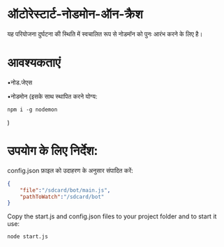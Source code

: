 # ऑटोरेस्टार्ट-नोडमोन-ऑन-क्रैश

यह परियोजना दुर्घटना की स्थिति में स्वचालित रूप से नोडमॉन को पुनः आरंभ करने के लिए है।

# आवश्यकताएं

•नोड.जेएस

•नोडमोन (इसके साथ स्थापित करने योग्य:

    npm i -g nodemon

)

# उपयोग के लिए निर्देश:

config.json फ़ाइल को उदाहरण के अनुसार संपादित करें:

```json
{
    "file":"/sdcard/bot/main.js",
    "pathToWatch":"/sdcard/bot"
}
```

Copy the start.js and config.json files to your project folder and to start it use:

    node start.js
